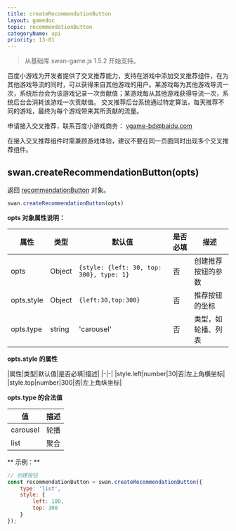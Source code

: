 ```yaml
---
title: createRecommendationButton
layout: gamedoc
topic: recommendationButton
categoryName: api
priority: 13-01
---
```


> 从基础库 swan-game.js 1.5.2 开始支持。

 百度小游戏为开发者提供了交叉推荐能力，支持在游戏中添加交叉推荐组件，在为其他游戏导流的同时，可以获得来自其他游戏的用户。某游戏每为其他游戏导流一次，系统后台会为该游戏记录一次贡献值；某游戏每从其他游戏获得导流一次，系统后台会消耗该游戏一次贡献值。
 交叉推荐后台系统通过特定算法，每天推荐不同的游戏，最终为每个游戏带来其所贡献的流量。

 申请接入交叉推荐，联系百度小游戏商务： vgame-bd@baidu.com

 在接入交叉推荐组件时需兼顾游戏体验，建议不要在同一页面同时出现多个交叉推荐组件。


## swan.createRecommendationButton(opts)

返回 [recommendationButton](/game/api/recommendationButton/recommendationButton) 对象。

```js
swan.createRecommendationButton(opts)
```

**opts 对象属性说明：**

|属性|类型|默认值|是否必填|描述|
|-|-|-|-|-|
|opts|Object|`{style: {left: 30, top: 300}, type: 1}`|否|创建推荐按钮的参数|
|opts.style|Object|`{left:30,top:300}`|否|推荐按钮的坐标|
|opts.type|string|'carousel'|否|类型，如轮播、列表|

**opts.style 的属性**

|属性|类型|默认值|是否必填|描述|
|-|-|
|style.left|number|30|否|左上角横坐标|
|style.top|number|300|否|左上角纵坐标|


**opts.type 的合法值**

|值|描述|
|-|-|
|carousel|轮播|
|list|聚合|


** 示例：**
```javascript
// 创建按钮
const recommendationButton = swan.createRecommendationButton({
    type: 'list',
    style: {
        left: 100,
        top: 300
    }
});

```

